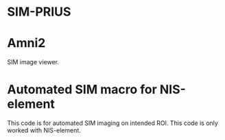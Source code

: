 # SIM-PRIUS
# Amni2
SIM image viewer.
# Automated SIM macro for NIS-element
This code is for automated SIM imaging on intended ROI.
This code is only worked with NIS-element.
